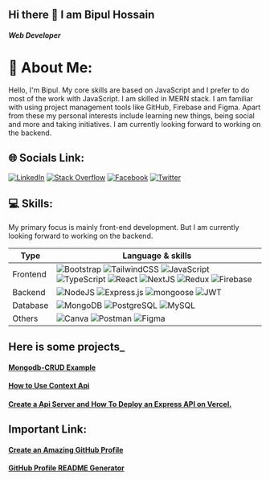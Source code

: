 ## Hi there 👋 I am Bipul Hossain
##### Web Developer


# 💫 About Me:
Hello, I'm Bipul. My core skills are based on JavaScript and I prefer to do most of the work with JavaScript. I am skilled in MERN stack. I am familiar with using project management tools like GitHub, Firebase and Figma. Apart from these my personal interests include learning new things, being social and more and taking initiatives. I am currently looking forward to working on the backend.


## 🌐 Socials Link:
[![LinkedIn](https://img.shields.io/badge/LinkedIn-%230077B5.svg?logo=linkedin&logoColor=white)](https://linkedin.com/in/bipul-hossain/) [![Stack Overflow](https://img.shields.io/badge/-Stackoverflow-FE7A16?logo=stack-overflow&logoColor=white)](https://stackoverflow.com/users/21973753/bipul-hossain) [![Facebook](https://img.shields.io/badge/Facebook-%231877F2.svg?logo=Facebook&logoColor=white)](https://www.facebook.com/bipul.pgmr/) [![Twitter](https://img.shields.io/badge/Twitter-%231DA1F2.svg?logo=Twitter&logoColor=white)](https://twitter.com/https://twitter.com/bipul_hossein) 


## 💻 Skills:
My primary focus is mainly front-end development. But I am currently looking forward to working on the backend. 

|      Type      | Language & skills                                               |
|----------------|-----------------------------------------------------------------|
| Frontend       | ![Bootstrap](https://img.shields.io/badge/bootstrap-%23563D7C.svg?style=flat-square&logo=bootstrap&logoColor=white) ![TailwindCSS](https://img.shields.io/badge/tailwindcss-%2338B2AC.svg?style=flat-square&logo=tailwind-css&logoColor=white) ![JavaScript](https://img.shields.io/badge/javascript-%23323330.svg?style=flat-square&logo=javascript&logoColor=%23F7DF1E) ![TypeScript](https://img.shields.io/badge/typescript-%23007ACC.svg?style=flat-square&logo=typescript&logoColor=white)  ![React](https://img.shields.io/badge/react-%2320232a.svg?style=flat-square&logo=react&logoColor=%2361DAFB) ![NextJS](https://img.shields.io/badge/next.js-000000?style=flat-square&logo=nextdotjs&logoColor=white) ![Redux](https://img.shields.io/badge/redux-%23593d88.svg?style=flat-square&logo=redux&logoColor=white) ![Firebase](https://img.shields.io/badge/firebase-%23039BE5.svg?style=flat-square&logo=firebase)                            |
| Backend        | ![NodeJS](https://img.shields.io/badge/node.js-6DA55F?style=flat-square&logo=node.js&logoColor=white) ![Express.js](https://img.shields.io/badge/express.js-%23404d59.svg?style=flat-square&logo=express&logoColor=%2361DAFB) ![mongoose](https://img.shields.io/badge/mongoose-red?style=flat-square&logo=mongoose) ![JWT](https://img.shields.io/badge/JWT-black?style=flat-square&logo=JSON%20web%20tokens)                                                          |
| Database       | ![MongoDB](https://img.shields.io/badge/MongoDB-%234ea94b.svg?style=flat-square&logo=mongodb&logoColor=white) ![PostgreSQL](https://img.shields.io/badge/postgresql-white?style=flat-square&logo=postgresql) ![MySQL](https://shields.io/badge/MySQL-lightgrey?logo=mysql&style=flat-square&logoColor=white&labelColor=blue)                                                                   |
| Others         | ![Canva](https://img.shields.io/badge/Canva-%2300C4CC.svg?style=flat-square&logo=Canva&logoColor=white) ![Postman](https://img.shields.io/badge/Postman-FF6C37?style=flat-square&logo=postman&logoColor=white) ![Figma](https://img.shields.io/badge/figma-%23F24E1E.svg?style=flat-square&logo=figma&logoColor=white)                    |


## Here is some projects_
#### [Mongodb-CRUD Example](https://github.com/bipul-hossein/Mongodb-CRUD/blob/main/README.md)
#### [How to Use Context Api](https://github.com/bipul-hossein/How-to-use-Context)
#### [Create a Api Server and How To Deploy an Express API on Vercel.](https://github.com/bipul-hossein/frist-api-deploy)

## Important Link:
#### [Create an Amazing GitHub Profile](https://www.youtube.com/watch?v=5MJq-1lprlU)
#### [GitHub Profile README Generator](https://arturssmirnovs.github.io/github-profile-readme-generator/)
